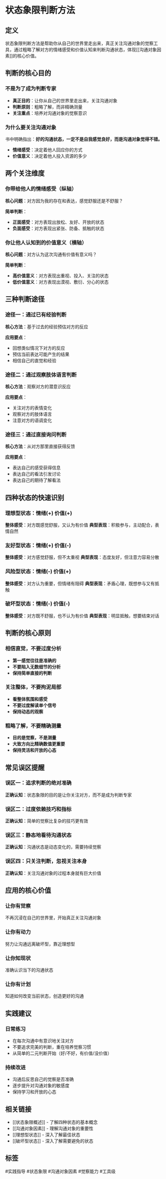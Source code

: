 # 状态象限判断方法

## 定义
状态象限判断方法是帮助你从自己的世界里走出来，真正关注沟通对象的觉察工具，通过粗略了解对方的情绪感受和价值认知来判断沟通状态，体现[[沟通对象因素]]的核心价值。

## 判断的核心目的

### 不是为了成为判断专家
- **真正目的**：让你从自己的世界里走出来，关注沟通对象
- **判断原则**：粗略了解，而非精确测量
- **关注重点**：培养对沟通对象的觉察意识

### 为什么要关注沟通对象
书中明确指出：**好的沟通状态，一定不是自我感觉良好，而是沟通对象觉得不错。**

- **情绪感受**：决定着他人回应你的方式
- **价值意义**：决定着他人投入资源的多少

## 两个关注维度

### 你带给他人的情绪感受（纵轴）
**核心问题**：对方因为我的存在和表达，感觉舒服还是不舒服？

**简单判断**：
- **正面感受**：对方表现出放松、友好、开放的状态
- **负面感受**：对方表现出紧张、防备、抵触的状态

### 你让他人认知到的价值意义（横轴）
**核心问题**：对方认为这次沟通有价值有意义吗？

**简单判断**：
- **高价值意义**：对方表现出重视、投入、关注的状态
- **低价值意义**：对方表现出漠视、敷衍、分心的状态

## 三种判断途径

### 途径一：通过已有经验判断
**核心方法**：基于过去的经验预估对方的反应

**应用要点**：
- 回想类似情况下对方的反应
- 预估当前表达可能产生的结果
- 相信自己的直觉和经验

### 途径二：通过观察肢体语言判断
**核心方法**：观察对方的潜意识反应

**应用要点**：
- 关注对方的表情变化
- 观察对方的肢体语言
- 注意对方的语调变化

### 途径三：通过直接询问判断
**核心方法**：从对方那里直接获得反馈

**应用要点**：
- 表达自己的感受获得信息
- 表达自己的看法引发讨论
- 表达自己的期待了解看法

## 四种状态的快速识别

### 理想型状态：情绪(+) 价值(+)
**整体感受**：对方既感觉舒服，又认为有价值
**典型表现**：积极参与，主动配合，表情自然

### 友好型状态：情绪(+) 价值(-)
**整体感受**：对方感觉舒服，但不太重视
**典型表现**：态度友好，但注意力容易分散

### 风险型状态：情绪(-) 价值(+)
**整体感受**：对方认为重要，但情绪有阻碍
**典型表现**：矛盾心理，既想参与又有抵触

### 破坏型状态：情绪(-) 价值(-)
**整体感受**：对方既不舒服，也不认为有价值
**典型表现**：明显抵触，想要结束对话

## 判断的核心原则

### 相信直觉，不要过度分析
- **第一感觉往往是准确的**
- **不要陷入无数细节的分析**
- **保持简单直接的判断**

### 关注整体，不要拘泥局部
- **看整体氛围和感受**
- **不要过度解读单个信号**
- **保持动态的观察**

### 粗略了解，不要精确测量
- **目的是觉察，不是测量**
- **大致方向比精确数值更重要**
- **保持灵活和开放的心态**

## 常见误区提醒

### 误区一：追求判断的绝对准确
**正确认知**：状态象限的目的是让你关注对方，而不是成为判断专家

### 误区二：过度依赖技巧和指标
**正确认知**：简单的觉察比复杂的技巧更有效

### 误区三：静态地看待沟通状态
**正确认知**：沟通状态是动态变化的，需要持续觉察

### 误区四：只关注判断，忽视关注本身
**正确认知**：关注沟通对象的过程本身就有巨大价值

## 应用的核心价值

### 让你有觉察
不再沉浸在自己的世界里，开始真正关注沟通对象

### 让你有动力
努力让沟通远离破坏型，靠近理想型

### 让你知现状
准确认识当下的沟通状态

### 让你有计划
知道如何改变当前状态，创造更好的沟通

## 实践建议

### 日常练习
- 在每次沟通中有意识地关注对方
- 不要追求完美的判断，重在培养觉察习惯
- 从简单的二元判断开始（好/不好，有价值/没价值）

### 持续改进
- 沟通后反思自己的觉察是否准确
- 逐步提升对沟通对象的敏感度
- 保持学习和开放的心态

## 相关链接
- [[状态象限概述]] - 了解四种状态的基本概念
- [[沟通对象因素]] - 理解沟通对象的重要性
- [[理想型状态]] - 深入了解最佳状态
- [[破坏型状态]] - 深入了解需要避免的状态

## 标签
#实践指导 #状态象限 #沟通对象因素 #觉察能力 #工具级 